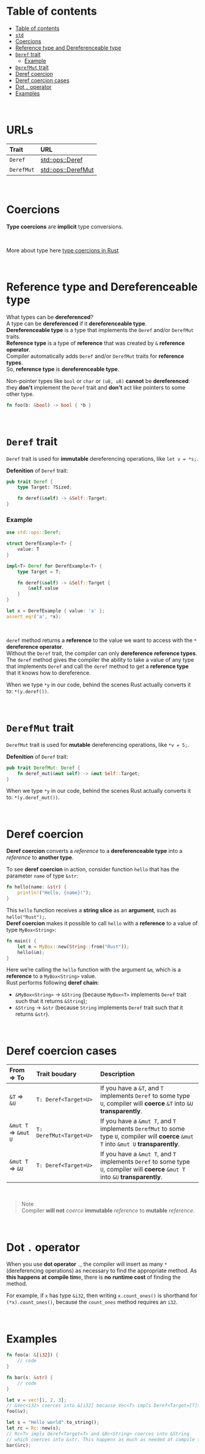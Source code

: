 # Table of contents
- [Table of contents](#table-of-contents)
- [`std`](#std)
- [Coercions](#coercions)
- [Reference type and Dereferenceable type](#reference-type-and-dereferenceable-type)
- [`Deref` trait](#deref-trait)
    - [Example](#example)
- [`DerefMut` trait](#derefmut-trait)
- [Deref coercion](#deref-coercion)
- [Deref coercion cases](#deref-coercion-cases)
- [Dot `.` operator](#dot--operator)
- [Examples](#examples)

<br>

# URLs
|Trait|URL|
|:----|:------------|
|`Deref`|[std::ops::Deref](https://doc.rust-lang.org/std/ops/trait.Deref.html)|
|`DerefMut`|[std::ops::DerefMut](https://doc.rust-lang.org/std/ops/trait.DerefMut.html)|

<br>

# Coercions
**Type coercions** are **implicit** type conversions.

<br>

More about type here [type coercions in Rust](https://doc.rust-lang.org/reference/type-coercions.html)

<br>

# Reference type and Dereferenceable type
What types can be **dereferenced**?<br>
A type can be **dereferenced** if it **dereferenceable type**.<br>
**Dereferenceable type** is a type that implements the `Deref` and/or `DerefMut` traits.<br>
**Reference type** is a type of **reference** that was created by `&` **reference operator**.<br>
Compiler automatically adds `Deref` and/or `DerefMut` traits for **reference types**.<br>
So, **reference type** is **dereferenceable type**.<br>

Non-pointer types like `bool` or `char` or `(u8, u8)` **cannot** be **dereferenced**: they **don't** implement the `Deref` trait and **don't** act like pointers to some other type.<br>

```Rust
fn foo(b: &bool) -> bool { *b }
```

<br>

# `Deref` trait
`Deref` trait is used for **immutable** dereferencing operations, like `let v = *s;`.<br>

**Defenition** of `Deref` trait:
```Rust
pub trait Deref {
    type Target: ?Sized;

    fn deref(&self) -> &Self::Target;
}
```

### Example
```Rust
use std::ops::Deref;

struct DerefExample<T> {
    value: T
}

impl<T> Deref for DerefExample<T> {
    type Target = T;

    fn deref(&self) -> &Self::Target {
        &self.value
    }
}

let x = DerefExample { value: 'a' };
assert_eq!('a', *x);
```

<br>

`deref` method returns a **reference** to the value we want to access with the `*` **dereference operator**.<br>
Without the `Deref` trait, the compiler can only **dereference** **reference types**.<br>
The `deref` method gives the compiler the ability to take a value of any type that implements `Deref` and call the `deref` method to get a **reference type** that it knows how to dereference.

When we type `*y` in our code, behind the scenes Rust actually converts it to: `*(y.deref())`.<br>

<br>

# `DerefMut` trait
`DerefMut` trait is used for **mutable** dereferencing operations, like `*v = 5;`.<br>

**Defenition** of `Deref` trait:
```Rust
pub trait DerefMut: Deref {
    fn deref_mut(&mut self) -> &mut Self::Target;
}
```

When we type `*y` in our code, behind the scenes Rust actually converts it to: `*(y.deref_mut())`.<br>

<br>

# Deref coercion
**Deref coercion** converts a *reference* to a **dereferenceable type** into a *reference* to **another type**.

To see **deref coercion** in action, consider function `hello` that has the parameter `name` of type `&str`:
```Rust
fn hello(name: &str) {
    println!("Hello, {name}!");
}
```

This `hello` function receives a **string slice** as an **argument**, such as `hello("Rust");`.<br>
**Deref coercion** makes it possible to call `hello` with a **reference** to a value of type `MyBox<String>`:

```Rust
fn main() {
    let m = MyBox::new(String::from("Rust"));
    hello(&m);
}
```

Here we’re calling the `hello` function with the argument `&m`, which is a **reference** to a `MyBox<String>` value.<br>
Rust performs following **deref chain**: 
- `&MyBox<String>` -> `&String` (because `MyBox<T>` implements `Deref` trait such that it returns `&String`);
- `&String` -> `&str` (because `String` implements `Deref` trait such that it returns `&str`).

<br>

# Deref coercion cases
|From => To|Trait boudary|Description|
|:---------|:-------------|:----------|
|`&T` => `&U`|`T: Deref<Target=U>`|If you have a `&T`, and `T` implements `Deref` to some type `U`, compiler will **coerce** `&T` into `&U` **transparently**.|
|`&mut T` => `&mut U`|`T: DerefMut<Target=U>`|If you have a `&mut T`, and `T` implements `DerefMut` to some type `U`, compiler will **coerce** `&mut T` into `&mut U` **transparently**.|
|`&mut T` => `&U`|`T: Deref<Target=U>`|If you have a `&mut T`, and `T` implements `Deref` to some type `U`, compiler will **coerce** `&mut T` into `&U` **transparently**.|

<br>

> Note<br>
> Compiler **will not** *coerce* **immutable** *reference* to **mutable** *reference*.

<br>

# Dot `.` operator
When you use **dot operator** `.`, the compiler will insert as many `*` (dereferencing operations) as necessary to find the appropriate method. As **this happens** **at compile tim**e, there is **no** **runtime cost** of finding the method.

For example, if `x` has type `&i32`, then writing `x.count_ones()` is shorthand for `(*x).count_ones()`, because the `count_ones` method requires an `i32`.

<br>

# Examples
```Rust
fn foo(a: &[i32]) {
    // code
}

fn bar(s: &str) {
    // code
}

let v = vec![1, 2, 3];
// &Vec<i32> coerces into &[i32] because Vec<T> impls Deref<Target=[T]>
foo(&v); 

let s = "Hello world".to_string();
let rc = Rc::new(s);
// Rc<T> impls Deref<Target=T> and &Rc<String> coerces into &String 
// which coerces into &str. This happens as much as needed at compile time.
bar(&rc);
```
